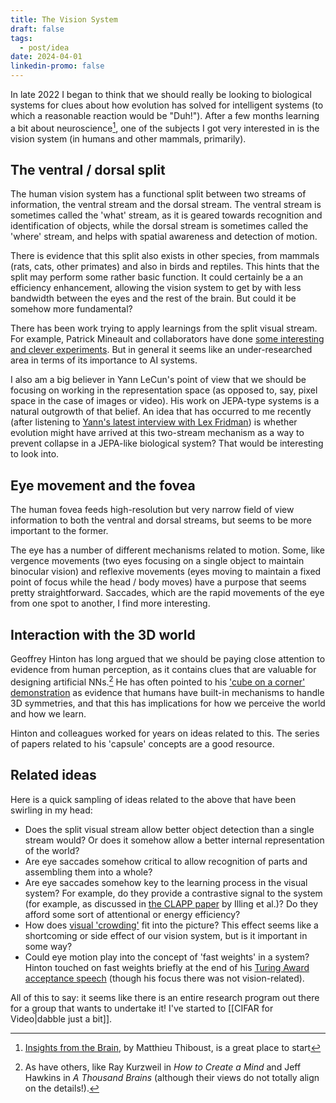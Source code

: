 ```yaml
---
title: The Vision System
draft: false
tags:
  - post/idea
date: 2024-04-01
linkedin-promo: false
---
```

In late 2022 I began to think that we should really be looking to biological systems for clues about how evolution has solved for intelligent systems (to which a reasonable reaction would be "Duh!"). After a few months learning a bit about neuroscience[^1], one of the subjects I got very interested in is the vision system (in humans and other mammals, primarily).

## The ventral / dorsal split

The human vision system has a functional split between two streams of information, the ventral stream and the dorsal stream. The ventral stream is sometimes called the 'what' stream, as it is geared towards recognition and identification of objects, while the dorsal stream is sometimes called the 'where' stream, and helps with spatial awareness and detection of motion.

There is evidence that this split also exists in other species, from mammals (rats, cats, other primates) and also in birds and reptiles. This hints that the split may perform some rather basic function. It could certainly be a an efficiency enhancement, allowing the vision system to get by with less bandwidth between the eyes and the rest of the brain. But could it be somehow more fundamental?

There has been work trying to apply learnings from the split visual stream. For example, Patrick Mineault and collaborators have done [some interesting](https://your-head-is-there-to-move-you-around.netlify.app/) [and clever experiments](https://ventral-dorsal-model.netlify.app/). But in general it seems like an under-researched area in terms of its importance to AI systems.

I also am a big believer in Yann LeCun's point of view that we should be focusing on working in the representation space (as opposed to, say, pixel space in the case of images or video). His work on JEPA-type systems is a natural outgrowth of that belief. An idea that has occurred to me recently (after listening to [Yann's latest interview with Lex Fridman](https://www.youtube.com/watch?v=5t1vTLU7s40)) is whether evolution might have arrived at this two-stream mechanism as a way to prevent collapse in a JEPA-like biological system? That would be interesting to look into.

## Eye movement and the fovea

The human fovea feeds high-resolution but very narrow field of view information to both the ventral and dorsal streams, but seems to be more important to the former.

The eye has a number of different mechanisms related to motion. Some, like vergence movements (two eyes focusing on a single object to maintain binocular vision) and reflexive movements (eyes moving to maintain a fixed point of focus while the head / body moves) have a purpose that seems pretty straightforward. Saccades, which are the rapid movements of the eye from one spot to another, I find more interesting.

## Interaction with the 3D world

Geoffrey Hinton has long argued that we should be paying close attention to evidence from human perception, as it contains clues that are valuable for designing artificial NNs.[^2] He has often pointed to his ['cube on a corner' demonstration](https://www.cs.toronto.edu/~hinton/absps/cube.pdf) as evidence that humans have built-in mechanisms to handle 3D symmetries, and that this has implications for how we perceive the world and how we learn.

Hinton and colleagues worked for years on ideas related to this. The series of papers related to his 'capsule' concepts are a good resource.

## Related ideas

Here is a quick sampling of ideas related to the above that have been swirling in my head:
- Does the split visual stream allow better object detection than a single stream would? Or does it somehow allow a better internal representation of the world?
- Are eye saccades somehow critical to allow recognition of parts and assembling them into a whole?
- Are eye saccades somehow key to the learning process in the visual system? For example, do they provide a contrastive signal to the system (for example, as discussed in [the CLAPP paper](https://arxiv.org/abs/2010.08262) by Illing et al.)? Do they afford some sort of attentional or energy efficiency?
- How does [visual 'crowding'](https://www.ncbi.nlm.nih.gov/pmc/articles/PMC2772078/) fit into the picture? This effect seems like a shortcoming or side effect of our vision system, but is it important in some way?
- Could eye motion play into the concept of 'fast weights' in a system? Hinton touched on fast weights briefly at the end of his [Turing Award acceptance speech](https://www.youtube.com/live/VsnQf7exv5I?si=qziCSCKyerZ3JNNW&t=2375) (though his focus there was not vision-related).

All of this to say: it seems like there is an entire research program out there for a group that wants to undertake it! I've started to [[CIFAR for Video|dabble just a bit]].


[^1]: [Insights from the Brain](https://www.insightsfromthebrain.com/), by Matthieu Thiboust, is a great place to start
[^2]: As have others, like Ray Kurzweil in *How to Create a Mind* and Jeff Hawkins in *A Thousand Brains* (although their views do not totally align on the details!).